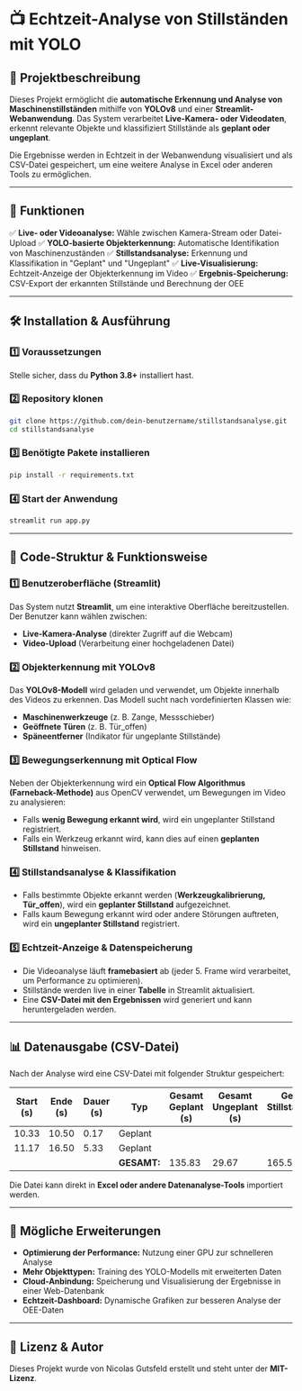 # 📺 Echtzeit-Analyse von Stillständen mit YOLO

## 📌 Projektbeschreibung
Dieses Projekt ermöglicht die **automatische Erkennung und Analyse von Maschinenstillständen** mithilfe von **YOLOv8** und einer **Streamlit-Webanwendung**. Das System verarbeitet **Live-Kamera- oder Videodaten**, erkennt relevante Objekte und klassifiziert Stillstände als **geplant oder ungeplant**. 

Die Ergebnisse werden in Echtzeit in der Webanwendung visualisiert und als CSV-Datei gespeichert, um eine weitere Analyse in Excel oder anderen Tools zu ermöglichen.

---

## 🚀 Funktionen
✅ **Live- oder Videoanalyse:** Wähle zwischen Kamera-Stream oder Datei-Upload
✅ **YOLO-basierte Objekterkennung:** Automatische Identifikation von Maschinenzuständen
✅ **Stillstandsanalyse:** Erkennung und Klassifikation in "Geplant" und "Ungeplant"
✅ **Live-Visualisierung:** Echtzeit-Anzeige der Objekterkennung im Video
✅ **Ergebnis-Speicherung:** CSV-Export der erkannten Stillstände und Berechnung der OEE

---

## 🛠️ Installation & Ausführung

### 1️⃣ **Voraussetzungen**  
Stelle sicher, dass du **Python 3.8+** installiert hast.

### 2️⃣ **Repository klonen**
```sh
git clone https://github.com/dein-benutzername/stillstandsanalyse.git
cd stillstandsanalyse
```

### 3️⃣ **Benötigte Pakete installieren**
```sh
pip install -r requirements.txt
```

### 4️⃣ **Start der Anwendung**
```sh
streamlit run app.py
```

---

## 📜 Code-Struktur & Funktionsweise

### **1️⃣ Benutzeroberfläche (Streamlit)**
Das System nutzt **Streamlit**, um eine interaktive Oberfläche bereitzustellen. Der Benutzer kann wählen zwischen:
- **Live-Kamera-Analyse** (direkter Zugriff auf die Webcam)
- **Video-Upload** (Verarbeitung einer hochgeladenen Datei)

### **2️⃣ Objekterkennung mit YOLOv8**
Das **YOLOv8-Modell** wird geladen und verwendet, um Objekte innerhalb des Videos zu erkennen. Das Modell sucht nach vordefinierten Klassen wie:
- **Maschinenwerkzeuge** (z. B. Zange, Messschieber)
- **Geöffnete Türen** (z. B. Tür_offen)
- **Späneentferner** (Indikator für ungeplante Stillstände)

### **3️⃣ Bewegungserkennung mit Optical Flow**
Neben der Objekterkennung wird ein **Optical Flow Algorithmus (Farneback-Methode)** aus OpenCV verwendet, um Bewegungen im Video zu analysieren:
- Falls **wenig Bewegung erkannt wird**, wird ein ungeplanter Stillstand registriert.
- Falls ein Werkzeug erkannt wird, kann dies auf einen **geplanten Stillstand** hinweisen.

### **4️⃣ Stillstandsanalyse & Klassifikation**
- Falls bestimmte Objekte erkannt werden (**Werkzeugkalibrierung, Tür_offen**), wird ein **geplanter Stillstand** aufgezeichnet.
- Falls kaum Bewegung erkannt wird oder andere Störungen auftreten, wird ein **ungeplanter Stillstand** registriert.

### **5️⃣ Echtzeit-Anzeige & Datenspeicherung**
- Die Videoanalyse läuft **framebasiert** ab (jeder 5. Frame wird verarbeitet, um Performance zu optimieren).
- Stillstände werden live in einer **Tabelle** in Streamlit aktualisiert.
- Eine **CSV-Datei mit den Ergebnissen** wird generiert und kann heruntergeladen werden.

---

## 📊 Datenausgabe (CSV-Datei)
Nach der Analyse wird eine CSV-Datei mit folgender Struktur gespeichert:

| Start (s) | Ende (s) | Dauer (s) | Typ     | Gesamt Geplant (s) | Gesamt Ungeplant (s) | Gesamt Stillstandszeit (s) | OEE-Faktor (%) |
|-----------|---------|-----------|---------|--------------------|---------------------|----------------------------|----------------|
| 10.33     | 10.50   | 0.17      | Geplant |                    |                     |                            |                |
| 11.17     | 16.50   | 5.33      | Geplant |                    |                     |                            |                |
|           |         |           | **GESAMT:** | 135.83            | 29.67               | 165.50                     | 68.86          |

Die Datei kann direkt in **Excel oder andere Datenanalyse-Tools** importiert werden.

---

## 🔧 Mögliche Erweiterungen
- **Optimierung der Performance:** Nutzung einer GPU zur schnelleren Analyse
- **Mehr Objekttypen:** Training des YOLO-Modells mit erweiterten Daten
- **Cloud-Anbindung:** Speicherung und Visualisierung der Ergebnisse in einer Web-Datenbank
- **Echtzeit-Dashboard:** Dynamische Grafiken zur besseren Analyse der OEE-Daten

---

## 📝 Lizenz & Autor
Dieses Projekt wurde von Nicolas Gutsfeld erstellt und steht unter der **MIT-Lizenz**.




